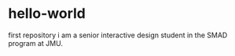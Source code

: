# hello-world
first repository
i am a senior interactive design student in the SMAD program at JMU.
